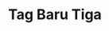 ---
layout: archive-tags
title: Tag Baru Tiga
slug: tag-baru-3
category: kategori-baru-3
menu: false
order: 4
---